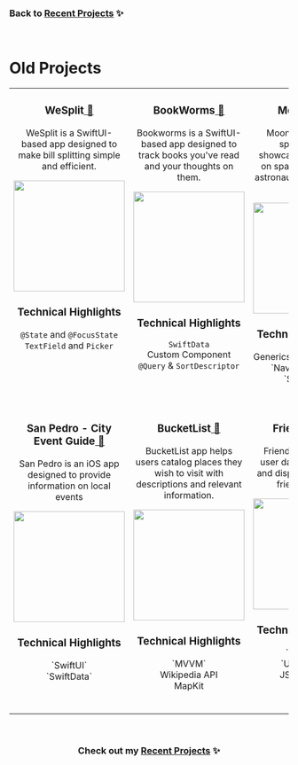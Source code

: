 <h3 >Back to <a href="https://github.com/ricardonovelot">Recent Projects</a> ✨</h3>
<br>

# Old Projects

<table>
  
<tr>

<!-- PROJECT 1 -->
  
<td valign="top" align="center">
<h3>WeSplit<a href="https://github.com/ricardonovelot/WeSplit"> 🔗</a></h3>

WeSplit is a SwiftUI-based app designed to make bill splitting simple and efficient.

<img src="https://github.com/ricardonovelot/WeSplit/assets/84286086/3af0962b-8838-441b-8f25-139231efb13a" width="200">

### Technical Highlights

<p>
  
  `@State` and `@FocusState` <br>
  `TextField` and `Picker`

</p>
<br>
</td>

<!-- PROJECT 2 -->
  
<td valign="top" align="center">
<h3>BookWorms<a href="https://github.com/ricardonovelot/BookWorms"> 🔗</a></h3>

Bookworms is a SwiftUI-based app designed to track books you've read and your thoughts on them.

<img src="https://github.com/ricardonovelot/BookWorms/assets/84286086/b792b98e-516b-4435-b305-e1f33ece8049" width="200">

### Technical Highlights

<p>
  
`SwiftData`<br>
Custom Component<br>
`@Query` & `SortDescriptor`

</p>
</td>

<!-- PROJECT 3 -->

<td valign="top" align="center">

<h3>MoonShot<a href="https://github.com/ricardonovelot/Moonshot"> 🔗</a></h3>

Moonshot dives into space history, showcasing information on space missions and astronauts in an engaging way

<img src="https://github.com/ricardonovelot/Moonshot/assets/84286086/63e9c612-1b0e-4d8c-b00b-a08ad800ab13" width="200">

### Technical Highlights

<p>Generics for Codable Data<br>
`NavigationLink` & `ScrollView`</p>
<br>
</td>  
</tr>

<!-- ROW 2 -->

<tr>

<!-- PROJECT 4 -->
  
<td valign="top" align="center">
  
<h3>San Pedro - City Event Guide<a href="https://github.com/ricardonovelot/SanPedroEventGuide"> 🔗</a></h3>

San Pedro is an iOS app designed to provide information on local events

<img src="https://github.com/ricardonovelot/EventosSanPedro/assets/84286086/f582f6ef-5b37-4587-81c0-c827469adf5a" width="200">

### Technical Highlights

<p>`SwiftUI`<br>
`SwiftData`</p>
<br>
</td>

<!-- PROJECT 5 -->
  
<td valign="top" align="center">

<h3>BucketList<a href="https://github.com/ricardonovelot/BucketList"> 🔗</a></h3>

BucketList app helps users catalog places they wish to visit with descriptions and relevant information.

<img src="https://github.com/ricardonovelot/Projects/assets/84286086/bd65c0aa-914a-491a-a00a-972ebadb5620" width="200">

### Technical Highlights

<p>`MVVM`<br>
Wikipedia API<br>
MapKit</p>
<br>
</td>

<!-- PROJECT 6 -->

<td valign="top" align="center">

<h3>FriendFaces<a href="https://github.com/ricardonovelot/FriendFaces"> 🔗</a></h3>

FriendFaces retrieves user data from the web and displays it in a user-friendly format.

<img src="https://github.com/ricardonovelot/FriendFaces/assets/84286086/f37784ef-9b1b-4041-acd3-60b0e5da563a" width="200">

### Technical Highlights

<p>`SwiftData`<br>
`URLSession`<br>
JSON parsing</p>
<br>
</td>
  
</tr>

</table>


<br>
<h3 align="center">Check out my <a href="https://github.com/ricardonovelot">Recent Projects</a> ✨</h3>
<br>

